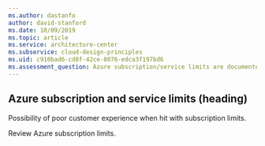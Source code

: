 ```yaml
---
ms.author: dastanfo
author: david-stanford
ms.date: 10/09/2019
ms.topic: article
ms.service: architecture-center
ms.subservice: cloud-design-principles
ms.uid: c910bad6-cd8f-42ce-8076-edca3f197bd6
ms.assessment_question: Azure subscription/service limits are documented and known
---
```

## Azure subscription and service limits (heading)

<div class="alert is-warning"><p>Possibility of poor customer experience when hit with subscription limits.</p></div>

Review Azure subscription limits.